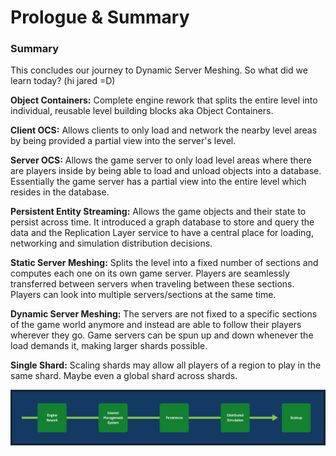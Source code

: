 # Prologue & Summary
### Summary
This concludes our journey to Dynamic Server Meshing. So what did we learn today? (hi jared =D)

__Object Containers:__ Complete engine rework that splits the entire level into individual, reusable level building blocks aka Object Containers.

__Client OCS:__ Allows clients to only load and network the nearby level areas by being provided a partial view into the server's level.

__Server OCS:__ Allows the game server to only load level areas where there are players inside by being able to load and unload objects into a database. Essentially the game server has a partial view into the entire level which resides in the database.

__Persistent Entity Streaming:__ Allows the game objects and their state to persist across time. It introduced a graph database to store and query the data and the Replication Layer service to have a central place for loading, networking and simulation distribution decisions.

__Static Server Meshing:__ Splits the level into a fixed number of sections and computes each one on its own game server. Players are seamlessly transferred between servers when traveling between these sections. Players can look into multiple servers/sections at the same time.

__Dynamic Server Meshing:__ The servers are not fixed to a specific sections of the game world anymore and instead are able to follow their players wherever they go. Game servers can be spun up and down whenever the load demands it, making larger shards possible.

__Single Shard:__ Scaling shards may allow all players of a region to play in the same shard. Maybe even a global shard across shards.

![Image](/images/milestones/milestone-06.png)